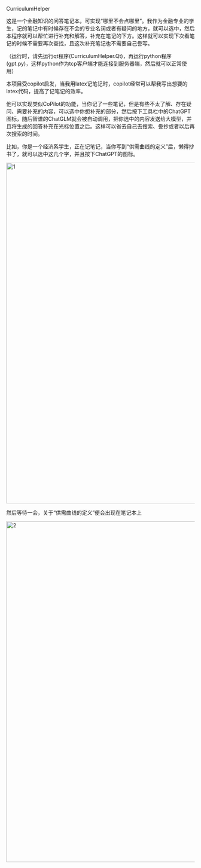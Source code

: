 CurriculumHelper

这是一个金融知识的问答笔记本，可实现“哪里不会点哪里”。我作为金融专业的学生，记的笔记中有时候存在不会的专业名词或者有疑问的地方，就可以选中，然后本程序就可以帮忙进行补充和解答，补充在笔记的下方。这样就可以实现下次看笔记的时候不需要再次查找，且这次补充笔记也不需要自己誊写。

（运行时，请先运行qt程序(CurriculumHelper.Qt)，再运行python程序(gpt.py)，这样python作为tcp客户端才能连接到服务器端，然后就可以正常使用）

本项目受copilot启发，当我用latex记笔记时，copilot经常可以帮我写出想要的latex代码，提高了记笔记的效率。

他可以实现类似CoPilot的功能，当你记了一些笔记，但是有些不太了解、存在疑问、需要补充的内容，可以选中你想补充的部分，然后按下工具栏中的ChatGPT图标，随后智谱的ChatGLM就会被自动调用，把你选中的内容发送给大模型，并且将生成的回答补充在光标位置之后。这样可以省去自己去搜索、誊抄或者以后再次搜索的时间。

比如，你是一个经济系学生，正在记笔记，当你写到“供需曲线的定义”后，懒得抄书了，就可以选中这几个字，并且按下ChatGPT的图标。

<img width="912" alt="1" src="https://github.com/ironmt/CurriculumHelper-NKU24SpringCpp/assets/28005559/7cb410a7-8991-4a72-906b-e89d4be4597d">

然后等待一会，关于“供需曲线的定义”便会出现在笔记本上

<img width="912" alt="2" src="https://github.com/ironmt/CurriculumHelper-NKU24SpringCpp/assets/28005559/8784e5b8-c3bd-478d-81a3-66e620618651">
